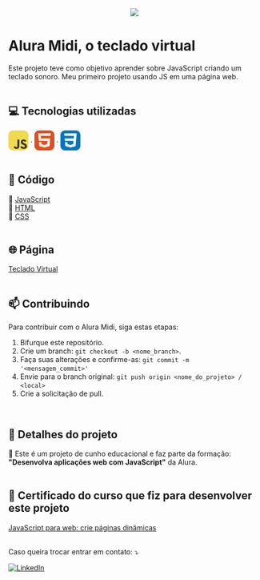 <div align="center">
<img src="https://user-images.githubusercontent.com/108768964/229611886-f5b9f4ca-1985-49f3-908e-1d93ec52debc.png">
</div>

# Alura Midi, o teclado virtual
Este projeto teve como objetivo aprender sobre JavaScript criando um teclado sonoro. Meu primeiro projeto usando JS em uma página web.
<br>
<br>

## 💻 Tecnologias utilizadas
<img align="center" src="https://raw.githubusercontent.com/tandpfun/skill-icons/de91fca307a83d75fc5b1f6ce24540454acead41/icons/JavaScript.svg" alt="JavaScript" height="40" width="40"> . <img align="center" src="https://raw.githubusercontent.com/tandpfun/skill-icons/de91fca307a83d75fc5b1f6ce24540454acead41/icons/HTML.svg" alt="Html5" height="40" width="40"> . <img align="center" src="https://raw.githubusercontent.com/tandpfun/skill-icons/de91fca307a83d75fc5b1f6ce24540454acead41/icons/CSS.svg" alt="Css3" height="40" width="40">
<br>
<br>

## 💾 Código
📂 [JavaScript](https://github.com/adrianycmc/aluraMidi/blob/main/main.js)
<br>
📂 [HTML](https://github.com/adrianycmc/aluraMidi/blob/main/index.html)
<br>
📂 [CSS](https://github.com/adrianycmc/aluraMidi/blob/main/css/estilos.css)
<br>
<br>

## 🌐 Página
[Teclado Virtual](adrianycmc.github.io/aluraMidi/)
<br>
<br>

## 📫 Contribuindo 

Para contribuir com o Alura Midi, siga estas etapas:

1. Bifurque este repositório.
2. Crie um branch: `git checkout -b <nome_branch>`.
3. Faça suas alterações e confirme-as: `git commit -m '<mensagem_commit>'`
4. Envie para o branch original: `git push origin <nome_do_projeto> / <local>`
5. Crie a solicitação de pull.
<br>

## 🔎 Detalhes do projeto

📌 Este é um projeto de cunho educacional e faz parte da formação: **"Desenvolva aplicações web com JavaScript"** da Alura.
<br>
<br>

## 📜 Certificado do curso que fiz para desenvolver este projeto 
[JavaScript para web: crie páginas dinâmicas](https://cursos.alura.com.br/certificate/adrianycmc/javascript-web-paginas-dinamicas)
<br>
<br>

<p align="left">
  Caso queira trocar entrar em contato: ⤵️
</p>

<p align="left">

  
[![LinkedIn](https://img.shields.io/badge/LinkedIn-0077B5?style=for-the-badge&logo=linkedin&logoColor=white)](https://www.linkedin.com/in/adrianycmc/)
</p>
